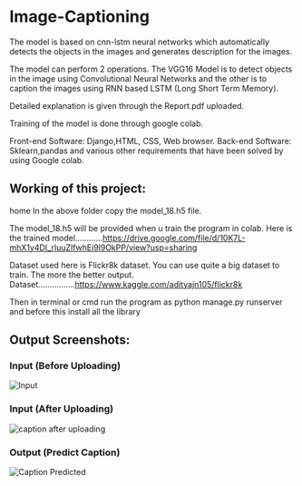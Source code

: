 # Image-Captioning

The model is based on cnn-lstm neural networks which automatically detects the objects in the images and generates description for the images.

The model can perform 2 operations.
The VGG16 Model is to detect objects in the image using Convolutional Neural Networks and the other is to caption the images using RNN based LSTM (Long Short Term Memory).

Detailed explanation is given through the Report.pdf uploaded.

Training of the model is done through google colab.

Front-end Software: Django,HTML, CSS, Web browser.
Back-end Software: Sklearn,pandas and various other requirements that have been solved by using Google colab.

## Working of this project:

home
In the above folder copy the model_18.h5 file.

The model_18.h5 will be provided when u train the program in colab. 
Here is the trained model............https://drive.google.com/file/d/10K7L-mhX1y4DI_rIuuZlfwhEi9l9OkPP/view?usp=sharing

Dataset used here is Flickr8k dataset. You can use quite a big dataset to train. The more the better output.
Dataset................https://www.kaggle.com/adityajn105/flickr8k

Then in terminal or cmd run the program as python manage.py runserver and before this install all the library

## Output Screenshots:

### Input (Before Uploading)
![Input](https://user-images.githubusercontent.com/54733837/122507477-eb956e80-d01d-11eb-9b8e-107f7497f720.PNG)

### Input (After Uploading)
![caption after uploading](https://user-images.githubusercontent.com/54733837/122507566-0e278780-d01e-11eb-8692-e574e1e2527e.PNG)

### Output (Predict Caption)
![Caption Predicted](https://user-images.githubusercontent.com/54733837/122507630-2a2b2900-d01e-11eb-8b47-154b3df2c1d6.PNG)



